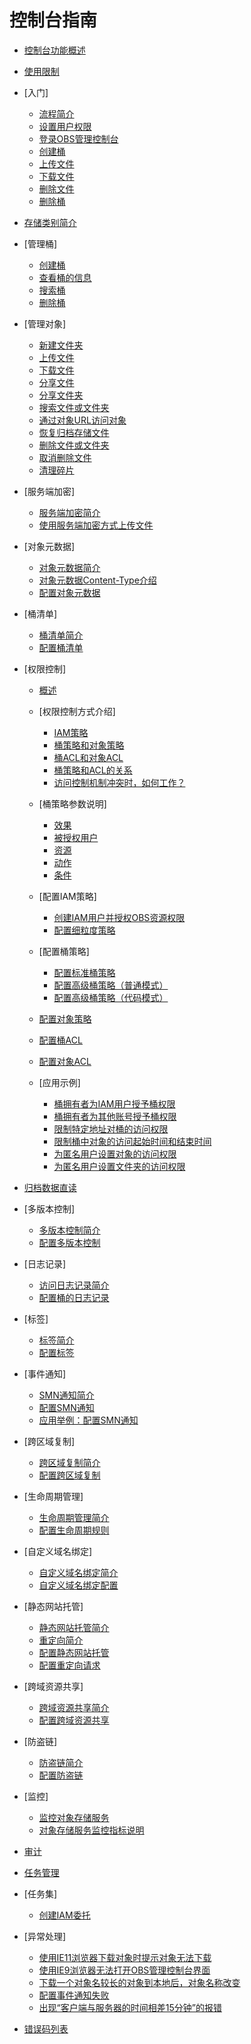 # 控制台指南

-   [控制台功能概述](控制台功能概述.md)
-   [使用限制](使用限制.md)
-   [入门]
    -   [流程简介](流程简介.md)
    -   [设置用户权限](设置用户权限.md)
    -   [登录OBS管理控制台](登录OBS管理控制台.md)
    -   [创建桶](创建桶（入门操作）.md)
    -   [上传文件](上传文件（入门操作）.md)
    -   [下载文件](下载文件（入门操作）.md)
    -   [删除文件](删除文件（入门操作）.md)
    -   [删除桶](删除桶（入门操作）.md)

-   [存储类别简介](存储类别简介.md)
-   [管理桶]
    -   [创建桶](创建桶.md)
    -   [查看桶的信息](查看桶的信息.md)
    -   [搜索桶](搜索桶.md)
    -   [删除桶](删除桶.md)

-   [管理对象]
    -   [新建文件夹](新建文件夹.md)
    -   [上传文件](上传文件.md)
    -   [下载文件](下载文件.md)
    -   [分享文件](分享文件.md)
    -   [分享文件夹](分享文件夹.md)
    -   [搜索文件或文件夹](搜索文件或文件夹.md)
    -   [通过对象URL访问对象](通过对象URL访问对象.md)
    -   [恢复归档存储文件](恢复归档存储文件.md)
    -   [删除文件或文件夹](删除文件或文件夹.md)
    -   [取消删除文件](取消删除文件.md)
    -   [清理碎片](清理碎片.md)

-   [服务端加密]
    -   [服务端加密简介](服务端加密简介.md)
    -   [使用服务端加密方式上传文件](使用服务端加密方式上传文件.md)

-   [对象元数据]
    -   [对象元数据简介](对象元数据简介.md)
    -   [对象元数据Content-Type介绍](对象元数据Content-Type介绍.md)
    -   [配置对象元数据](配置对象元数据.md)

-   [桶清单]
    -   [桶清单简介](桶清单简介.md)
    -   [配置桶清单](配置桶清单.md)

-   [权限控制]
    -   [概述](概述.md)
    -   [权限控制方式介绍]
        -   [IAM策略](IAM策略.md)
        -   [桶策略和对象策略](桶策略和对象策略.md)
        -   [桶ACL和对象ACL](桶ACL和对象ACL.md)
        -   [桶策略和ACL的关系](桶策略和ACL的关系.md)
        -   [访问控制机制冲突时，如何工作？](访问控制机制冲突时-如何工作.md)

    -   [桶策略参数说明]
        -   [效果](效果.md)
        -   [被授权用户](被授权用户.md)
        -   [资源](资源.md)
        -   [动作](动作.md)
        -   [条件](条件.md)

    -   [配置IAM策略]
        -   [创建IAM用户并授权OBS资源权限](创建IAM用户并授权OBS资源权限.md)
        -   [配置细粒度策略](配置细粒度策略.md)

    -   [配置桶策略]
        -   [配置标准桶策略](配置标准桶策略.md)
        -   [配置高级桶策略（普通模式）](配置高级桶策略（普通模式）.md)
        -   [配置高级桶策略（代码模式）](配置高级桶策略（代码模式）.md)

    -   [配置对象策略](配置对象策略.md)
    -   [配置桶ACL](配置桶ACL.md)
    -   [配置对象ACL](配置对象ACL.md)
    -   [应用示例]
        -   [桶拥有者为IAM用户授予桶权限](桶拥有者为IAM用户授予桶权限.md)
        -   [桶拥有者为其他账号授予桶权限](桶拥有者为其他账号授予桶权限.md)
        -   [限制特定地址对桶的访问权限](限制特定地址对桶的访问权限.md)
        -   [限制桶中对象的访问起始时间和结束时间](限制桶中对象的访问起始时间和结束时间.md)
        -   [为匿名用户设置对象的访问权限](为匿名用户设置对象的访问权限.md)
        -   [为匿名用户设置文件夹的访问权限](为匿名用户设置文件夹的访问权限.md)


-   [归档数据直读](归档数据直读.md)
-   [多版本控制]
    -   [多版本控制简介](多版本控制简介.md)
    -   [配置多版本控制](配置多版本控制.md)

-   [日志记录]
    -   [访问日志记录简介](访问日志记录简介.md)
    -   [配置桶的日志记录](配置桶的日志记录.md)

-   [标签]
    -   [标签简介](标签简介.md)
    -   [配置标签](配置标签.md)

-   [事件通知]
    -   [SMN通知简介](SMN通知简介.md)
    -   [配置SMN通知](配置SMN通知.md)
    -   [应用举例：配置SMN通知](应用举例-配置SMN通知.md)

-   [跨区域复制]
    -   [跨区域复制简介](跨区域复制简介.md)
    -   [配置跨区域复制](配置跨区域复制.md)

-   [生命周期管理]
    -   [生命周期管理简介](生命周期管理简介.md)
    -   [配置生命周期规则](配置生命周期规则.md)

-   [自定义域名绑定]
    -   [自定义域名绑定简介](自定义域名绑定简介.md)
    -   [自定义域名绑定配置](自定义域名绑定配置.md)

-   [静态网站托管]
    -   [静态网站托管简介](静态网站托管简介.md)
    -   [重定向简介](重定向简介.md)
    -   [配置静态网站托管](配置静态网站托管.md)
    -   [配置重定向请求](配置重定向请求.md)

-   [跨域资源共享]
    -   [跨域资源共享简介](跨域资源共享简介.md)
    -   [配置跨域资源共享](配置跨域资源共享.md)

-   [防盗链]
    -   [防盗链简介](防盗链简介.md)
    -   [配置防盗链](配置防盗链.md)

-   [监控]
    -   [监控对象存储服务](监控对象存储服务.md)
    -   [对象存储服务监控指标说明](对象存储服务监控指标说明.md)

-   [审计](审计.md)
-   [任务管理](任务管理.md)
-   [任务集]
    -   [创建IAM委托](创建IAM委托.md)

-   [异常处理]
    -   [使用IE11浏览器下载对象时提示对象无法下载](使用IE11浏览器下载对象时提示对象无法下载.md)
    -   [使用IE9浏览器无法打开OBS管理控制台界面](使用IE9浏览器无法打开OBS管理控制台界面.md)
    -   [下载一个对象名较长的对象到本地后，对象名称改变](下载一个对象名较长的对象到本地后-对象名称改变.md)
    -   [配置事件通知失败](配置事件通知失败.md)
    -   [出现“客户端与服务器的时间相差15分钟”的报错](出现-客户端与服务器的时间相差15分钟-的报错.md)

-   [错误码列表](错误码列表.md)

